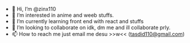 - 👋 Hi, I’m @zinx110
- 👀 I’m interested in anime and weeb stuffs.
- 🌱 I’m currently learning front end with react and stuffs
- 💞️ I’m looking to collaborate on idk, dm me and ill collaborate prly.
- 📫 How to reach me just email me desu >>w<< (tasdid110@gmail.com)

<!---
zinx110/zinx110 is a ✨ special ✨ repository because its `README.md` (this file) appears on your GitHub profile.
You can click the Preview link to take a look at your changes.
--->

